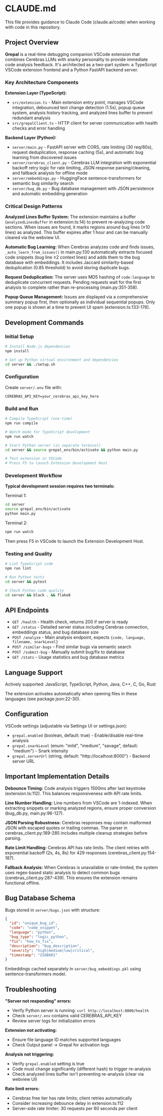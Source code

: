 # CLAUDE.md

This file provides guidance to Claude Code (claude.ai/code) when working with code in this repository.

## Project Overview

**Grepal** is a real-time debugging companion VSCode extension that combines Cerebras LLMs with snarky personality to provide immediate code analysis feedback. It's architected as a two-part system: a TypeScript VSCode extension frontend and a Python FastAPI backend server.

### Key Architecture Components

**Extension Layer (TypeScript):**
- `src/extension.ts` - Main extension entry point, manages VSCode integration, debounced text change detection (1.5s), popup queue system, analysis history tracking, and analyzed lines buffer to prevent redundant analysis
- `src/grepalClient.ts` - HTTP client for server communication with health checks and error handling

**Backend Layer (Python):**
- `server/main.py` - FastAPI server with CORS, rate limiting (30 req/60s), request deduplication, response caching (5s), and automatic bug learning from discovered issues
- `server/cerebras_client.py` - Cerebras LLM integration with exponential backoff retry logic for rate limiting, JSON response parsing/cleaning, and fallback analysis for offline mode
- `server/embeddings.py` - HuggingFace sentence-transformers for semantic bug similarity search
- `server/bug_db.py` - Bug database management with JSON persistence and automatic embedding generation

### Critical Design Patterns

**Analyzed Lines Buffer System:**
The extension maintains a buffer (`analyzedLinesBuffer` in extension.ts:14) to prevent re-analyzing code sections. When issues are found, it marks regions around bug lines (±10 lines) as analyzed. This buffer expires after 1 hour and can be manually cleared via the webview UI.

**Automatic Bug Learning:**
When Cerebras analyzes code and finds issues, `_auto_learn_from_issues()` in main.py:130 automatically extracts focused code snippets (bug line ±2 context lines) and adds them to the bug database with embeddings. It includes Jaccard similarity-based deduplication (0.85 threshold) to avoid storing duplicate bugs.

**Request Deduplication:**
The server uses MD5 hashing of `code:language` to deduplicate concurrent requests. Pending requests wait for the first analysis to complete rather than re-processing (main.py:351-358).

**Popup Queue Management:**
Issues are displayed via a comprehensive summary popup first, then optionally as individual sequential popups. Only one popup is shown at a time to prevent UI spam (extension.ts:133-176).

## Development Commands

### Initial Setup

```bash
# Install Node.js dependencies
npm install

# Set up Python virtual environment and dependencies
cd server && ./setup.sh
```

### Configuration

Create `server/.env` file with:
```
CEREBRAS_API_KEY=your_cerebras_api_key_here
```

### Build and Run

```bash
# Compile TypeScript (one-time)
npm run compile

# Watch mode for TypeScript development
npm run watch

# Start Python server (in separate terminal)
cd server && source grepal_env/bin/activate && python main.py

# Test extension in VSCode
# Press F5 to launch Extension Development Host
```

### Development Workflow

**Typical development session requires two terminals:**

Terminal 1:
```bash
cd server
source grepal_env/bin/activate
python main.py
```

Terminal 2:
```bash
npm run watch
```

Then press F5 in VSCode to launch the Extension Development Host.

### Testing and Quality

```bash
# Lint TypeScript code
npm run lint

# Run Python tests
cd server && pytest

# Check Python code quality
cd server && black . && flake8
```

## API Endpoints

- `GET /health` - Health check, returns 200 if server is ready
- `GET /status` - Detailed server status including Cerebras connection, embeddings status, and bug database size
- `POST /analyze` - Main analysis endpoint, expects `{code, language, filename, snarkLevel}`
- `POST /similar-bugs` - Find similar bugs via semantic search
- `POST /submit-bug` - Manually submit bug/fix to database
- `GET /stats` - Usage statistics and bug database metrics

## Language Support

Actively supported: JavaScript, TypeScript, Python, Java, C++, C, Go, Rust

The extension activates automatically when opening files in these languages (see package.json:22-30).

## Configuration

VSCode settings (adjustable via Settings UI or settings.json):
- `grepal.enabled` (boolean, default: true) - Enable/disable real-time analysis
- `grepal.snarkLevel` (enum: "mild", "medium", "savage", default: "medium") - Snark intensity
- `grepal.serverUrl` (string, default: "http://localhost:8000") - Backend server URL

## Important Implementation Details

**Debounce Timing:** Code analysis triggers 1500ms after last keystroke (extension.ts:112). This balances responsiveness with API rate limits.

**Line Number Handling:** Line numbers from VSCode are 1-indexed. When extracting snippets or marking analyzed regions, ensure proper conversion (bug_db.py, main.py:96-127).

**JSON Parsing Robustness:** Cerebras responses may contain malformed JSON with escaped quotes or trailing commas. The parser in cerebras_client.py:189-285 includes multiple cleanup strategies before parsing.

**Rate Limit Handling:** Cerebras API has rate limits. The client retries with exponential backoff (2s, 4s, 8s) for 429 responses (cerebras_client.py:154-187).

**Fallback Analysis:** When Cerebras is unavailable or rate-limited, the system uses regex-based static analysis to detect common bugs (cerebras_client.py:287-439). This ensures the extension remains functional offline.

## Bug Database Schema

Bugs stored in `server/bugs.json` with structure:
```json
{
  "id": "unique_bug_id",
  "code": "code_snippet",
  "language": "python",
  "bug_type": "logic_python",
  "fix": "how_to_fix",
  "description": "bug_description",
  "severity": "high|medium|low|critical",
  "timestamp": "ISO8601"
}
```

Embeddings cached separately in `server/bug_embeddings.pkl` using sentence-transformers model.

## Troubleshooting

**"Server not responding" errors:**
- Verify Python server is running: `curl http://localhost:8000/health`
- Check `server/.env` contains valid CEREBRAS_API_KEY
- Review server logs for initialization errors

**Extension not activating:**
- Ensure file language ID matches supported languages
- Check Output panel → Grepal for activation logs

**Analysis not triggering:**
- Verify `grepal.enabled` setting is true
- Code must change significantly (different hash) to trigger re-analysis
- Check analyzed lines buffer isn't preventing re-analysis (clear via webview UI)

**Rate limit errors:**
- Cerebras free tier has rate limits; client retries automatically
- Consider increasing debounce delay in extension.ts:112
- Server-side rate limiter: 30 requests per 60 seconds per client
